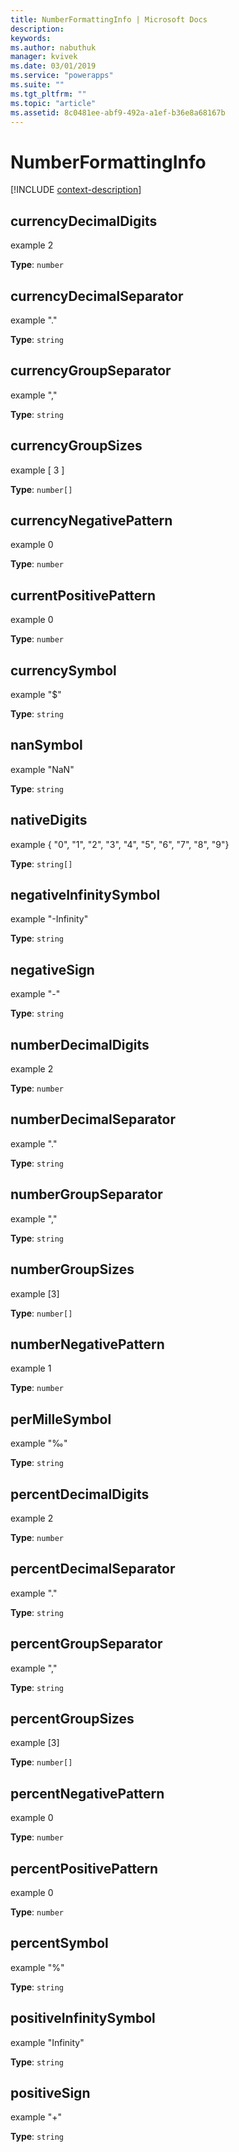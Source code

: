 ```yaml
---
title: NumberFormattingInfo | Microsoft Docs
description: 
keywords:
ms.author: nabuthuk
manager: kvivek
ms.date: 03/01/2019
ms.service: "powerapps"
ms.suite: ""
ms.tgt_pltfrm: ""
ms.topic: "article"
ms.assetid: 8c0481ee-abf9-492a-a1ef-b36e8a68167b
---
```


# NumberFormattingInfo

[!INCLUDE [context-description](includes/numberformattinginfo-description.md)]

## currencyDecimalDigits

 example 2

**Type**: `number`

## currencyDecimalSeparator

example "."

**Type**: `string`

## currencyGroupSeparator

example ","

**Type**: `string`

## currencyGroupSizes

example [ 3 ]

**Type**: `number[]`

## currencyNegativePattern

example 0

**Type**: `number`

## currentPositivePattern

example 0

**Type**: `number`

## currencySymbol

example "$"

**Type**: `string`

## nanSymbol

example "NaN"

**Type**: `string`

## nativeDigits

example { "0", "1", "2", "3", "4", "5", "6", "7", "8", "9"}

**Type**: `string[]`

## negativeInfinitySymbol

example "-Infinity"

**Type**: `string`

## negativeSign

example "-"

**Type**: `string`

## numberDecimalDigits

example 2

**Type**: `number`

## numberDecimalSeparator

example "."

**Type**: `string`

## numberGroupSeparator

example ","

**Type**: `string`

## numberGroupSizes

example [3]

**Type**: `number[]`

## numberNegativePattern

example 1

**Type**: `number`

## perMilleSymbol

example "‰"

**Type**: `string`

## percentDecimalDigits

example 2

**Type**: `number`

## percentDecimalSeparator

example "."

**Type**: `string`

## percentGroupSeparator

example ","

**Type**: `string`

## percentGroupSizes

example [3]

**Type**: `number[]`

## percentNegativePattern

example 0

**Type**: `number`

## percentPositivePattern

example 0

**Type**: `number`

## percentSymbol

example "%"

**Type**: `string`

## positiveInfinitySymbol

example "Infinity"

**Type**: `string`

## positiveSign

example "+"

**Type**: `string`


